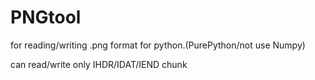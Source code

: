 # PNGtool
for reading/writing .png format for python.(PurePython/not use Numpy) 

can read/write only IHDR/IDAT/IEND chunk 
